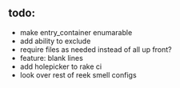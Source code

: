 todo:
---

* make entry_container enumarable
* add ability to exclude
* require files as needed instead of all up front?
* feature: blank lines
* add holepicker to rake ci
* look over rest of reek smell configs

